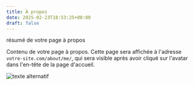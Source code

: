 ```yaml
---
title: À propos
date: 2025-02-23T18:53:25+08:00
draft: false
---
```


résumé de votre page à propos

<!--more-->

Contenu de votre page à propos.
Cette page sera affichée à l'adresse `votre-site.com/about/me/`, qui sera visible après avoir cliqué sur l'avatar dans l'en-tête de la page d'accueil.

![texte alternatif](/image.png)